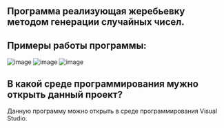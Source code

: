 ## Программа реализующая жеребьевку методом генерации случайных чисел.
## Примеры работы программы:
![image](https://user-images.githubusercontent.com/90563473/146688505-76798645-ab01-4e58-bcd8-2e15f78845d1.png)
![image](https://user-images.githubusercontent.com/90563473/146688525-2697edcc-5c71-450e-9ebd-1e2ce5907ba7.png)
![image](https://user-images.githubusercontent.com/90563473/146688547-89072135-cc61-41c3-ae85-855904b98c55.png)
##  В какой среде программирования мужно открыть данный проект?
Данную программу можно открыть в среде программирования Visual Studio.
